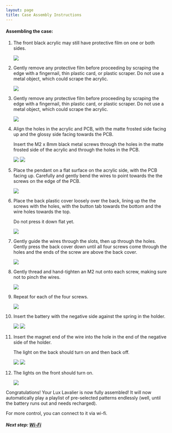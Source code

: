 ```yaml
---
layout: page
title: Case Assembly Instructions
---
```


#### Assembling the case:

1. The front black acrylic may still have protective film on one or both sides.

   <img src="/assets/img/assembly/case/PXL_20220701_221516361.jpeg" class="img-thumbnail" />

1. Gently remove any protective film before proceeding by scraping the edge with a
   fingernail, thin plastic card, or plastic scraper. Do not use a metal object,
   which could scrape the acrylic.

   <img src="/assets/img/assembly/case/PXL_20220701_221601286.jpeg" class="img-thumbnail" />

1. Gently remove any protective film before proceeding by scraping the edge with a
   fingernail, thin plastic card, or plastic scraper. Do not use a metal object,
   which could scrape the acrylic.

   <img src="/assets/img/assembly/case/PXL_20220701_223651398.jpeg" class="img-thumbnail" />

1. Align the holes in the acrylic and PCB, with the matte frosted side facing up and
   the glossy side facing towards the PCB.

   Insert the M2 x 8mm black metal screws through the holes in the matte frosted side
   of the acrylic and through the holes in the PCB.

   <img src="/assets/img/assembly/case/PXL_20220701_223655049.jpeg" class="img-thumbnail" />

   <img src="/assets/img/assembly/case/PXL_20220701_223651398.jpeg" class="img-thumbnail" />

1. Place the pendant on a flat surface on the acrylic side, with the PCB facing up.
   Carefully and gently bend the wires to point towards the the screws on the edge of the PCB.

   <img src="/assets/img/assembly/case/PXL_20220701_223709050.jpeg" class="img-thumbnail" />

1. Place the back plastic cover loosely over the back, lining up the the screws with the holes,
   with the button tab towards the bottom and the wire holes towards the top.

   Do not press it down flat yet.

   <img src="/assets/img/assembly/case/PXL_20220701_223723786.jpeg" class="img-thumbnail" />

1. Gently guide the wires through the slots, then up through the holes.
   Gently press the back cover down until all four screws come through the holes
   and the ends of the screw are above the back cover.

   <img src="/assets/img/assembly/case/PXL_20220701_223834774.jpeg" class="img-thumbnail" />

1. Gently thread and hand-tighten an M2 nut onto each screw, making sure not to pinch the wires.

   <img src="/assets/img/assembly/case/PXL_20220701_223937375.jpeg" class="img-thumbnail" />

1. Repeat for each of the four screws.

   <img src="/assets/img/assembly/case/PXL_20220701_224328888.jpeg" class="img-thumbnail" />

1. Insert the battery with the negative side against the spring in the holder.

   <img src="/assets/img/assembly/case/PXL_20220701_224418245.jpeg" class="img-thumbnail" />

   <img src="/assets/img/assembly/case/PXL_20220701_224435954.jpeg" class="img-thumbnail" />

1. Insert the magnet end of the wire into the hole in the end of the negative side of the holder.

   The light on the back should turn on and then back off.

   <img src="/assets/img/assembly/case/PXL_20220701_224449121.jpeg" class="img-thumbnail" />

   <img src="/assets/img/assembly/case/PXL_20220701_224450177.jpeg" class="img-thumbnail" />

1. The lights on the front should turn on.

   <img src="/assets/img/assembly/case/PXL_20220701_224503847.jpeg" class="img-thumbnail" />

Congratulations! Your Lux Lavalier is now fully assembled! It will now automatically play a
playlist of pre-selected patterns endlessly (well, until the battery runs out and needs recharged).

For more control, you can connect to it via wi-fi.

##### Next step: [Wi-Fi](/setup/wifi)
